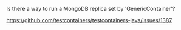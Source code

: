 Is there a way to run a MongoDB replica set by 'GenericContainer'?

https://github.com/testcontainers/testcontainers-java/issues/1387